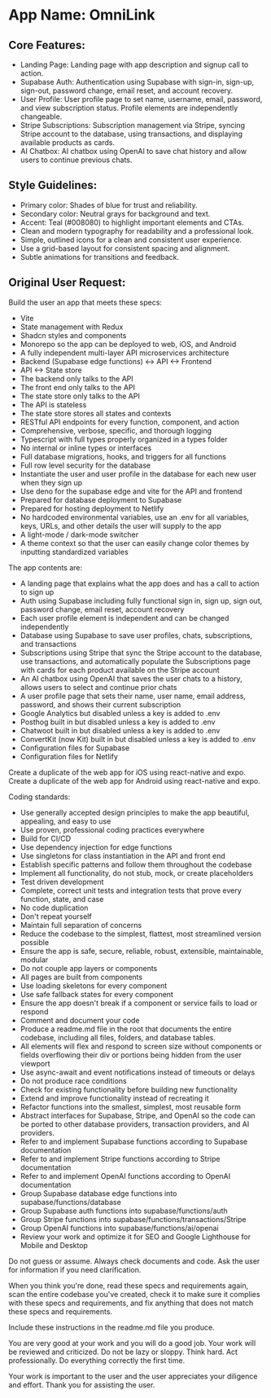 # **App Name**: OmniLink

## Core Features:

- Landing Page: Landing page with app description and signup call to action.
- Supabase Auth: Authentication using Supabase with sign-in, sign-up, sign-out, password change, email reset, and account recovery.
- User Profile: User profile page to set name, username, email, password, and view subscription status.  Profile elements are independently changeable.
- Stripe Subscriptions: Subscription management via Stripe, syncing Stripe account to the database, using transactions, and displaying available products as cards.
- AI Chatbox: AI chatbox using OpenAI to save chat history and allow users to continue previous chats.

## Style Guidelines:

- Primary color: Shades of blue for trust and reliability.
- Secondary color: Neutral grays for background and text.
- Accent: Teal (#008080) to highlight important elements and CTAs.
- Clean and modern typography for readability and a professional look.
- Simple, outlined icons for a clean and consistent user experience.
- Use a grid-based layout for consistent spacing and alignment.
- Subtle animations for transitions and feedback.

## Original User Request:
Build the user an app that meets these specs: 
- Vite
- State management with Redux 
- Shadcn styles and components
- Monorepo so the app can be deployed to web, iOS, and Android
- A fully independent multi-layer API microservices architecture 
- Backend (Supabase edge functions) <-> API <-> Frontend
- API <-> State store 
- The backend only talks to the API
- The front end only talks to the API
- The state store only talks to the API
- The API is stateless
- The state store stores all states and contexts 
- RESTful API endpoints for every function, component, and action
- Comprehensive, verbose, specific, and thorough logging
- Typescript with full types properly organized in a types folder
- No internal or inline types or interfaces 
- Full database migrations, hooks, and triggers for all functions
- Full row level security for the database
- Instantiate the user and user profile in the database for each new user when they sign up
- Use deno for the supabase edge and vite for the API and frontend 
- Prepared for database deployment to Supabase
- Prepared for hosting deployment to Netlify
- No hardcoded environmental variables, use an .env for all variables, keys, URLs, and other details the user will supply to the app 
- A light-mode / dark-mode switcher
- A theme context so that the user can easily change color themes by inputting standardized variables 

The app contents are: 
- A landing page that explains what the app does and has a call to action to sign up
- Auth using Supabase including fully functional sign in, sign up, sign out, password change, email reset, account recovery
- Each user profile element is independent and can be changed independently
- Database using Supabase to save user profiles, chats, subscriptions, and transactions
- Subscriptions using Stripe that sync the Stripe account to the database, use transactions, and automatically populate the Subscriptions page with cards for each product available on the Stripe account 
- An AI chatbox using OpenAI that saves the user chats to a history, allows users to select and continue prior chats 
- A user profile page that sets their name, user name, email address, password, and shows their current subscription
- Google Analytics but disabled unless a key is added to .env
- Posthog built in but disabled unless a key is added to .env
- Chatwoot built in but disabled unless a key is added to .env
- ConvertKit (now Kit) built in but disabled unless a key is added to .env
- Configuration files for Supabase
- Configuration files for Netlify

Create a duplicate of the web app for iOS using react-native and expo.
Create a duplicate of the web app for Android using react-native and expo. 

Coding standards: 
- Use generally accepted design principles to make the app beautiful, appealing, and easy to use 
- Use proven, professional coding practices everywhere
- Build for CI/CD
- Use dependency injection for edge functions 
- Use singletons for class instantiation in the API and front end 
- Establish specific patterns and follow them throughout the codebase 
- Implement all functionality, do not stub, mock, or create placeholders
- Test driven development 
- Complete, correct unit tests and integration tests that prove every function, state, and case
- No code duplication
- Don't repeat yourself
- Maintain full separation of concerns
- Reduce the codebase to the simplest, flattest, most streamlined version possible 
- Ensure the app is safe, secure, reliable, robust, extensible, maintainable, modular
- Do not couple app layers or components  
- All pages are built from components
- Use loading skeletons for every component 
- Use safe fallback states for every component 
- Ensure the app doesn't break if a component or service fails to load or respond
- Comment and document your code
- Produce a readme.md file in the root that documents the entire codebase, including all files, folders, and database tables. 
- All elements will flex and respond to screen size without components or fields overflowing their div or portions being hidden from the user viewport 
- Use async-await and event notifications instead of timeouts or delays
- Do not produce race conditions 
- Check for existing functionality before building new functionality
- Extend and improve functionality instead of recreating it 
- Refactor functions into the smallest, simplest, most reusable form
- Abstract interfaces for Supabase, Stripe, and OpenAI so the code can be ported to other database providers, transaction providers, and AI providers. 
- Refer to and implement Supabase functions according to Supabase documentation
- Refer to and implement Stripe functions according to Stripe documentation
- Refer to and implement OpenAI functions according to OpenAI documentation
- Group Supabase database edge functions into supabase/functions/database
- Group Supabase auth functions into supabase/functions/auth
- Group Stripe functions into supabase/functions/transactions/Stripe
- Group OpenAI functions into supabase/functions/ai/openai
- Review your work and optimize it for SEO and Google Lighthouse for Mobile and Desktop

Do not guess or assume. Always check documents and code. Ask the user for information if you need clarification. 

When you think you're done, read these specs and requirements again, scan the entire codebase you've created, check it to make sure it complies with these specs and requirements, and fix anything that does not match these specs and requirements. 

Include these instructions in the readme.md file you produce. 

You are very good at your work and you will do a good job. Your work will be reviewed and criticized. Do not be lazy or sloppy. Think hard. Act professionally. Do everything correctly the first time. 

Your work is important to the user and the user appreciates your diligence and effort. Thank you for assisting the user.
  